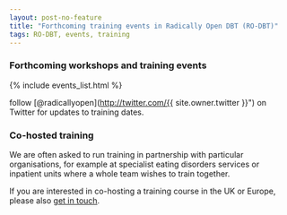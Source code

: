 ```yaml
---
layout: post-no-feature
title: "Forthcoming training events in Radically Open DBT (RO-DBT)"
tags: RO-DBT, events, training
---
```



### Forthcoming workshops and training events



{% include events_list.html %}


<span class="icon-twitter"></span> follow [@radicallyopen](http://twitter.com/{{ site.owner.twitter }}") on Twitter for updates to training dates.




### Co-hosted training

We are often asked to run training in partnership with particular organisations, for example at specialist eating disorders services or inpatient units where a whole team wishes to train together.

If you are interested in co-hosting a training course in the UK or Europe, please also [get in touch](/contact/).





